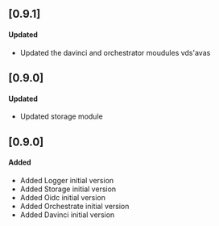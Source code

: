 ## [0.9.1]
#### Updated
- Updated the davinci and orchestrator moudules
    vds'avas
## [0.9.0]
#### Updated
- Updated storage module

## [0.9.0]
#### Added
- Added Logger initial version
- Added Storage initial version
- Added Oidc initial version
- Added Orchestrate initial version
- Added Davinci initial version
